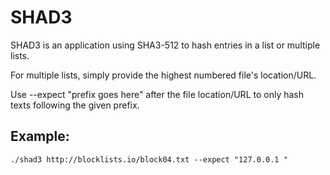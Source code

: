 # SHAD3

SHAD3 is an application using SHA3-512 to hash entries in a list or multiple lists.

For multiple lists, simply provide the highest numbered file's location/URL.

Use --expect "prefix goes here" after the file location/URL to only hash texts following the given prefix.

## Example: 
```
./shad3 http://blocklists.io/block04.txt --expect "127.0.0.1 "
